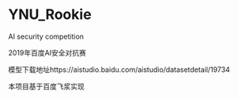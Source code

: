 # YNU_Rookie
AI security competition
<p>2019年百度AI安全对抗赛</p>
<p>模型下载地址<a>https://aistudio.baidu.com/aistudio/datasetdetail/19734</a></p>
<p>本项目基于百度飞浆实现</p>
